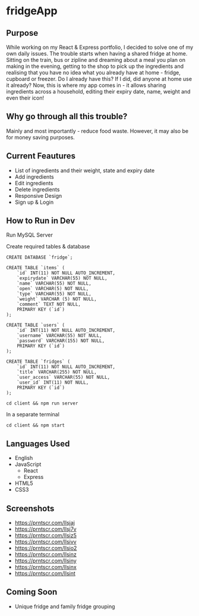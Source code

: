 # fridgeApp

## Purpose
While working on my React & Express portfolio, I decided to solve one of my own daily issues.
The trouble starts when having a shared fridge at home. Sitting on the train, bus or zipline and dreaming about a meal you plan on making in the evening, getting to the shop to pick up the ingredients and realising that you have no idea what you already have at home - fridge, cupboard or freezer. Do I already have this? If I did, did anyone at home use it already? Now, this is where my app comes in - it allows sharing ingredients across a household, editing their expiry date, name, weight and even their icon!

## Why go through all this trouble?
Mainly and most importantly - reduce food waste. However, it may also be for money saving purposes.

## Current Feautures
* List of ingredients and their weight, state and expiry date
* Add ingredients
* Edit ingredients
* Delete ingredients
* Responsive Design
* Sign up & Login

## How to Run in Dev
Run MySQL Server

Create required tables & database

```
CREATE DATABASE `fridge`;

CREATE TABLE `items` (
    `id` INT(11) NOT NULL AUTO_INCREMENT,
    `expirydate` VARCHAR(55) NOT NULL,
    `name` VARCHAR(55) NOT NULL,
    `open` VARCHAR(5) NOT NULL,
    `type` VARCHAR(55) NOT NULL,
    `weight` VARCHAR (5) NOT NULL,
    `comment` TEXT NOT NULL,
    PRIMARY KEY (`id`)
);

CREATE TABLE `users` (
    `id` INT(11) NOT NULL AUTO_INCREMENT,
    `username` VARCHAR(55) NOT NULL,
    `password` VARCHAR(155) NOT NULL,
    PRIMARY KEY (`id`)
);

CREATE TABLE `fridges` (
    `id` INT(11) NOT NULL AUTO_INCREMENT,
    `title` VARCHAR(255) NOT NULL,
    `user_access` VARCHAR(55) NOT NULL,
    `user_id` INT(11) NOT NULL,
    PRIMARY KEY (`id`)
);
```

```
cd client && npm run server
```

In a separate terminal

```
cd client && npm start
```

## Languages Used
* English
* JavaScript
    * React
    * Express
* HTML5
* CSS3

## Screenshots
* https://prntscr.com/llsjaj
* https://prntscr.com/llsj7v
* https://prntscr.com/llsiz5
* https://prntscr.com/llsivv
* https://prntscr.com/llsio2
* https://prntscr.com/llsinz
* https://prntscr.com/llsiny
* https://prntscr.com/llsinx
* https://prntscr.com/llsint

## Coming Soon
* Unique fridge and family fridge grouping